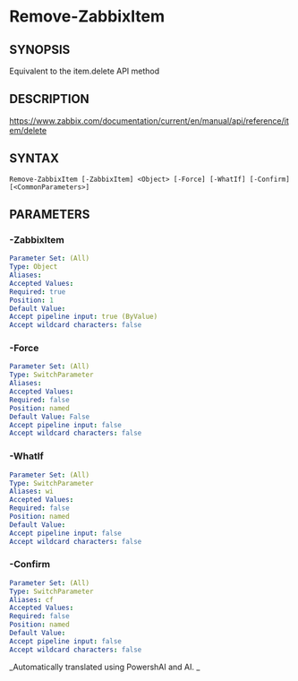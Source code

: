 ﻿---
external help file: PowerZabbix-help.xml
schema: 2.0.0
---

# Remove-ZabbixItem

## SYNOPSIS <!--!= @#Synop !-->
Equivalent to the item.delete API method

## DESCRIPTION <!--!= @#Desc !-->
https://www.zabbix.com/documentation/current/en/manual/api/reference/item/delete

## SYNTAX <!--!= @#Syntax !-->

```
Remove-ZabbixItem [-ZabbixItem] <Object> [-Force] [-WhatIf] [-Confirm] [<CommonParameters>]
```

## PARAMETERS <!--!= @#Params !-->

### -ZabbixItem

```yml
Parameter Set: (All)
Type: Object
Aliases: 
Accepted Values: 
Required: true
Position: 1
Default Value: 
Accept pipeline input: true (ByValue)
Accept wildcard characters: false
```

### -Force

```yml
Parameter Set: (All)
Type: SwitchParameter
Aliases: 
Accepted Values: 
Required: false
Position: named
Default Value: False
Accept pipeline input: false
Accept wildcard characters: false
```

### -WhatIf

```yml
Parameter Set: (All)
Type: SwitchParameter
Aliases: wi
Accepted Values: 
Required: false
Position: named
Default Value: 
Accept pipeline input: false
Accept wildcard characters: false
```

### -Confirm

```yml
Parameter Set: (All)
Type: SwitchParameter
Aliases: cf
Accepted Values: 
Required: false
Position: named
Default Value: 
Accept pipeline input: false
Accept wildcard characters: false
```


<!--**AiDocBlockStart**-->
_Automatically translated using PowershAI and AI. 
_
<!--**AiDocBlockEnd**-->
